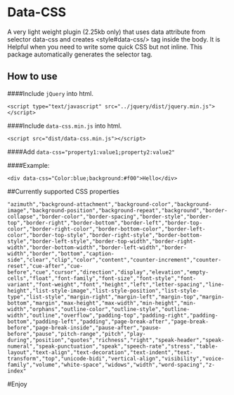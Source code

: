 # Data-CSS
A very light weight plugin (2.25kb only) that uses data attribute from selector data-css and creates  &lt;style#data-css/> tag inside the body. It is Helpful when you need to write some quick CSS but not inline. This package automatically generates the selector tag.

## How to use

####Include `jQuery` into html.

`<script type="text/javascript" src="../jquery/dist/jquery.min.js"></script>`

####Include `data-css.min.js` into html.

`<script src="dist/data-css.min.js"></script>`

####Add `data-css="property1:value1;property2:value2"`

####Example:

`<div data-css="Color:blue;background:#f00">Hello</div>`

##Currently supported CSS properties

`"azimuth","background-attachment","background-color","background-image","background-position","background-repeat","background","border-collapse","border-color","border-spacing","border-style","border-top","border-right","border-bottom","border-left","border-top-color","border-right-color","border-bottom-color","border-left-color","border-top-style","border-right-style","border-bottom-style","border-left-style","border-top-width","border-right-width","border-bottom-width","border-left-width","border-width","border","bottom","caption-side","clear","clip","color","content","counter-increment","counter-reset","cue-after","cue-before","cue","cursor","direction","display","elevation","empty-cells","float","font-family","font-size","font-style","font-variant","font-weight","font","height","left","letter-spacing","line-height","list-style-image","list-style-position","list-style-type","list-style","margin-right","margin-left","margin-top","margin-bottom","margin","max-height","max-width","min-height","min-width","orphans","outline-color","outline-style","outline-width","outline","overflow","padding-top","padding-right","padding-bottom","padding-left","padding","page-break-after","page-break-before","page-break-inside","pause-after","pause-before","pause","pitch-range","pitch","play-during","position","quotes","richness","right","speak-header","speak-numeral","speak-punctuation","speak","speech-rate","stress","table-layout","text-align","text-decoration","text-indent","text-transform","top","unicode-bidi","vertical-align","visibility","voice-family","volume","white-space","widows","width","word-spacing","z-index"`


#Enjoy